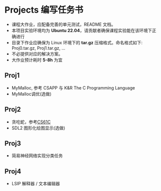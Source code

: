 # Projects 编写任务书
- 课程大作业，应配备完善的单元测试，README 文档。
- 本项目实验环境均为 **Ubuntu 22.04**，请贡献者确保课程实验能在该环境下正确进行
- 目录下作业应确保为 Linux 环境下的 **tar.gz** 压缩格式。命名格式如下: Proj0.tar.gz, Proj1.tar.gz, ...
- 不必提供对应的解决方案。
- 大作业预计耗时 **5-8h** 为宜

## Proj1
- MyMalloc, 参考 CSAPP 与 K&R The C Programming Language
- MyMalloc调优(选做)

## Proj2
- 贪吃蛇，参考[CS61C](https://cs61c.org/su24/projects/proj1/)
- SDL2 图形化绘图显示(选做)

## Proj3
- 简易神经网络实现分类任务

## Proj4
- LSIP 解释器 / 文本编辑器
